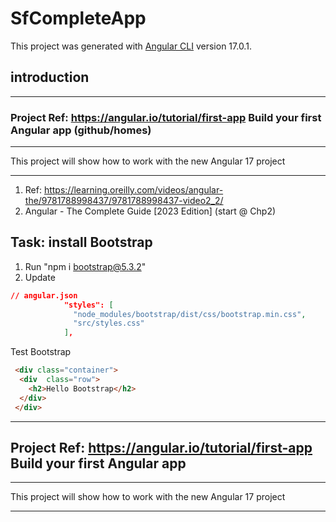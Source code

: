 # SfCompleteApp

This project was generated with [Angular CLI](https://github.com/angular/angular-cli) version 17.0.1.

## introduction

***

### Project Ref: <https://angular.io/tutorial/first-app>   Build your first Angular app (github/homes)

***
This project will show how to work with the new Angular 17 project
***

1. Ref: <https://learning.oreilly.com/videos/angular-the/9781788998437/9781788998437-video2_2/>
2. Angular - The Complete Guide [2023 Edition] (start @ Chp2)

## Task: install Bootstrap

1. Run "npm i bootstrap@5.3.2"
2. Update

```json
// angular.json
            "styles": [
              "node_modules/bootstrap/dist/css/bootstrap.min.css",
              "src/styles.css"
            ],
```

Test Bootstrap

```html
 <div class="container">
  <div  class="row">
    <h2>Hello Bootstrap</h2>
  </div>
 </div>
 ```

***

## Project Ref: <https://angular.io/tutorial/first-app>   Build your first Angular app

***
This project will show how to work with the new Angular 17 project
***
